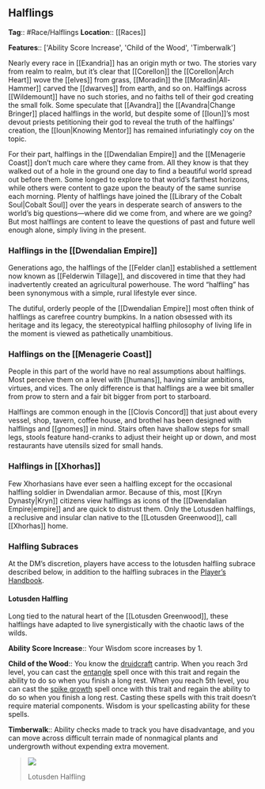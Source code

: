 ## Halflings
**Tag**:: #Race/Halflings
**Location**:: [[Races]]

**Features**:: ['Ability Score Increase', 'Child of the Wood', 'Timberwalk']

Nearly every race in [[Exandria]] has an origin myth or two. The stories vary from realm to realm, but it’s clear that [[Corellon]] the [[Corellon|Arch Heart]] wove the [[elves]] from grass, [[Moradin]] the [[Moradin|All-Hammer]] carved the [[dwarves]] from earth, and so on. Halflings across [[Wildemount]] have no such stories, and no faiths tell of their god creating the small folk. Some speculate that [[Avandra]] the [[Avandra|Change Bringer]] placed halflings in the world, but despite some of [[Ioun]]’s most devout priests petitioning their god to reveal the truth of the halflings’ creation, the [[Ioun|Knowing Mentor]] has remained infuriatingly coy on the topic.

For their part, halflings in the [[Dwendalian Empire]] and the [[Menagerie Coast]] don’t much care where they came from. All they know is that they walked out of a hole in the ground one day to find a beautiful world spread out before them. Some longed to explore to that world’s farthest horizons, while others were content to gaze upon the beauty of the same sunrise each morning. Plenty of halflings have joined the [[Library of the Cobalt Soul|Cobalt Soul]] over the years in desperate search of answers to the world’s big questions—where did we come from, and where are we going? But most halflings are content to leave the questions of past and future well enough alone, simply living in the present.

### Halflings in the [[Dwendalian Empire]]

Generations ago, the halflings of the [[Felder clan]] established a settlement now known as [[Felderwin Tillage]], and discovered in time that they had inadvertently created an agricultural powerhouse. The word “halfling” has been synonymous with a simple, rural lifestyle ever since.

The dutiful, orderly people of the [[Dwendalian Empire]] most often think of halflings as carefree country bumpkins. In a nation obsessed with its heritage and its legacy, the stereotypical halfling philosophy of living life in the moment is viewed as pathetically unambitious.

### Halflings on the [[Menagerie Coast]]

People in this part of the world have no real assumptions about halflings. Most perceive them on a level with [[humans]], having similar ambitions, virtues, and vices. The only difference is that halflings are a wee bit smaller from prow to stern and a fair bit bigger from port to starboard.

Halflings are common enough in the [[Clovis Concord]] that just about every vessel, shop, tavern, coffee house, and brothel has been designed with halflings and [[gnomes]] in mind. Stairs often have shallow steps for small legs, stools feature hand-cranks to adjust their height up or down, and most restaurants have utensils sized for small hands.

### Halflings in [[Xhorhas]]

Few Xhorhasians have ever seen a halfling except for the occasional halfling soldier in Dwendalian armor. Because of this, most [[Kryn Dynasty|Kryn]] citizens view halflings as icons of the [[Dwendalian Empire|empire]] and are quick to distrust them. Only the Lotusden halflings, a reclusive and insular clan native to the [[Lotusden Greenwood]], call [[Xhorhas]] home.

### Halfling Subraces

At the DM’s discretion, players have access to the lotusden halfling subrace described below, in addition to the halfling subraces in the [Player’s Handbook](https://www.dndbeyond.com/sources/phb "Player’s Handbook").

#### Lotusden Halfling

Long tied to the natural heart of the [[Lotusden Greenwood]], these halflings have adapted to live synergistically with the chaotic laws of the wilds.

**Ability Score Increase**:: Your Wisdom score increases by 1.

**Child of the Wood**:: You know the [druidcraft](https://www.dndbeyond.com/spells/druidcraft) cantrip. When you reach 3rd level, you can cast the [entangle](https://www.dndbeyond.com/spells/entangle) spell once with this trait and regain the ability to do so when you finish a long rest. When you reach 5th level, you can cast the [spike growth](https://www.dndbeyond.com/spells/spike-growth) spell once with this trait and regain the ability to do so when you finish a long rest. Casting these spells with this trait doesn’t require material components. Wisdom is your spellcasting ability for these spells.

**Timberwalk**:: Ability checks made to track you have disadvantage, and you can move across difficult terrain made of nonmagical plants and undergrowth without expending extra movement.

> [![](https://media.dndbeyond.com/compendium-images/egtw/yDOyqyOocErRgYJK/04-03.png)](https://media.dndbeyond.com/compendium-images/egtw/yDOyqyOocErRgYJK/04-03.png)
> 
> Lotusden Halfling